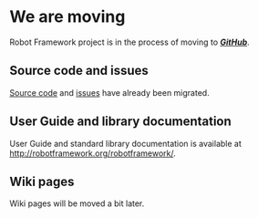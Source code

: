 # We are moving #

Robot Framework project is in the process of moving to _**[GitHub](https://github.com/robotframework/robotframework)**_.

## Source code and issues ##

[Source code](Source.md) and [issues](Issues.md) have already been migrated.

## User Guide and library documentation ##

User Guide and standard library documentation is available at
http://robotframework.org/robotframework/.

## Wiki pages ##

Wiki pages will be moved a bit later.